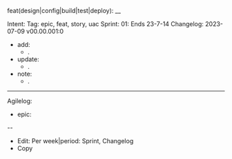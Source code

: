 feat(design|config|build|test|deploy): \_\_

Intent:
Tag: epic, feat, story, uac
Sprint: 01: Ends 23-7-14
Changelog: 2023-07-09 v00.00.001:0

-   add:
    -   .
-   update:
    -   .
-   note:
    -   .

---

Agilelog:

-   epic:

--

-   Edit:
    Per week|period: Sprint, Changelog
-   Copy
